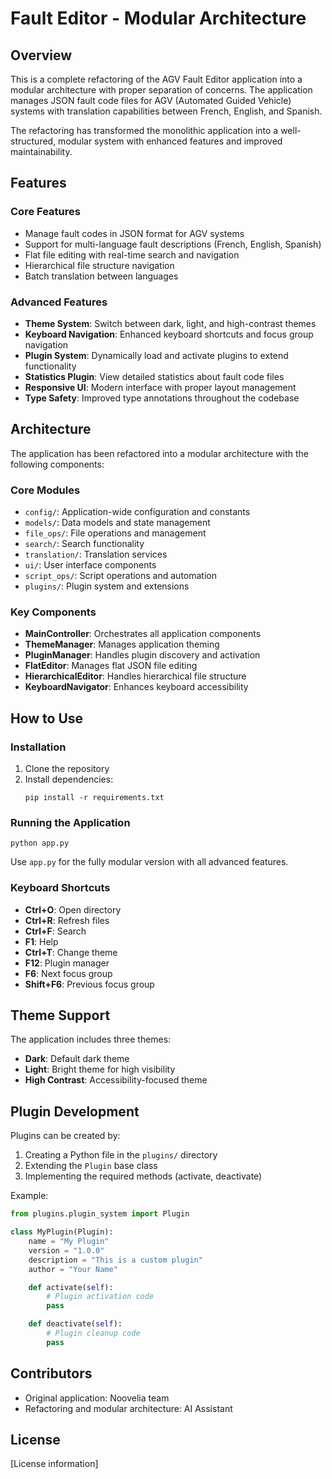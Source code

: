 # Fault Editor - Modular Architecture

## Overview
This is a complete refactoring of the AGV Fault Editor application into a modular architecture with proper separation of concerns. The application manages JSON fault code files for AGV (Automated Guided Vehicle) systems with translation capabilities between French, English, and Spanish.

The refactoring has transformed the monolithic application into a well-structured, modular system with enhanced features and improved maintainability.

## Features

### Core Features
- Manage fault codes in JSON format for AGV systems
- Support for multi-language fault descriptions (French, English, Spanish)
- Flat file editing with real-time search and navigation
- Hierarchical file structure navigation
- Batch translation between languages

### Advanced Features
- **Theme System**: Switch between dark, light, and high-contrast themes
- **Keyboard Navigation**: Enhanced keyboard shortcuts and focus group navigation
- **Plugin System**: Dynamically load and activate plugins to extend functionality
- **Statistics Plugin**: View detailed statistics about fault code files
- **Responsive UI**: Modern interface with proper layout management
- **Type Safety**: Improved type annotations throughout the codebase

## Architecture

The application has been refactored into a modular architecture with the following components:

### Core Modules
- `config/`: Application-wide configuration and constants
- `models/`: Data models and state management
- `file_ops/`: File operations and management
- `search/`: Search functionality
- `translation/`: Translation services
- `ui/`: User interface components
- `script_ops/`: Script operations and automation
- `plugins/`: Plugin system and extensions

### Key Components
- **MainController**: Orchestrates all application components
- **ThemeManager**: Manages application theming
- **PluginManager**: Handles plugin discovery and activation
- **FlatEditor**: Manages flat JSON file editing
- **HierarchicalEditor**: Handles hierarchical file structure
- **KeyboardNavigator**: Enhances keyboard accessibility

## How to Use

### Installation

1. Clone the repository
2. Install dependencies:
   ```
   pip install -r requirements.txt
   ```

### Running the Application
```
python app.py
```

Use `app.py` for the fully modular version with all advanced features.

### Keyboard Shortcuts

- **Ctrl+O**: Open directory
- **Ctrl+R**: Refresh files
- **Ctrl+F**: Search
- **F1**: Help
- **Ctrl+T**: Change theme
- **F12**: Plugin manager
- **F6**: Next focus group
- **Shift+F6**: Previous focus group

## Theme Support
The application includes three themes:
- **Dark**: Default dark theme
- **Light**: Bright theme for high visibility
- **High Contrast**: Accessibility-focused theme

## Plugin Development
Plugins can be created by:
1. Creating a Python file in the `plugins/` directory
2. Extending the `Plugin` base class
3. Implementing the required methods (activate, deactivate)

Example:
```python
from plugins.plugin_system import Plugin

class MyPlugin(Plugin):
    name = "My Plugin"
    version = "1.0.0"
    description = "This is a custom plugin"
    author = "Your Name"

    def activate(self):
        # Plugin activation code
        pass

    def deactivate(self):
        # Plugin cleanup code
        pass
```

## Contributors
- Original application: Noovelia team
- Refactoring and modular architecture: AI Assistant

## License
[License information]
